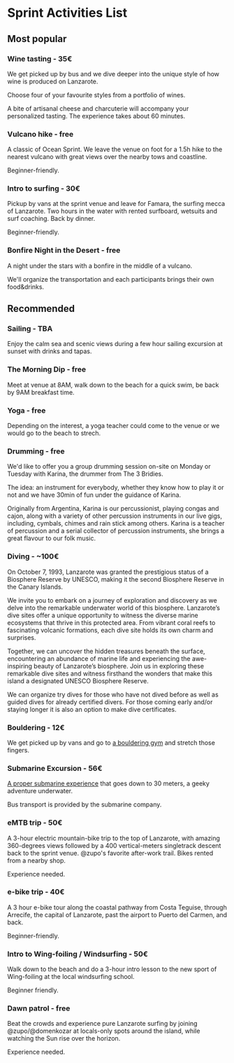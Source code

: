 # Sprint Activities List

## Most popular

### Wine tasting - 35€

We get picked up by bus and we dive deeper into the unique style of how wine is produced on Lanzarote.

Choose four of your favourite styles from a portfolio of wines.

A bite of artisanal cheese and charcuterie will accompany your personalized tasting. The experience takes about 60 minutes.

### Vulcano hike - free

A classic of Ocean Sprint. We leave the venue on foot for a 1.5h hike to the nearest vulcano with great views over the nearby tows and coastline.

Beginner-friendly.

### Intro to surfing - 30€

Pickup by vans at the sprint venue and leave for Famara, the surfing mecca of Lanzarote. Two hours in the water with rented surfboard, wetsuits and surf coaching. Back by dinner.

Beginner-friendly.

### Bonfire Night in the Desert - free

A night under the stars with a bonfire in the middle of a vulcano. 

We'll organize the transportation and each participants brings their own food&drinks.

## Recommended


### Sailing - TBA

Enjoy the calm sea and scenic views during a few hour sailing excursion at sunset
with drinks and tapas.

### The Morning Dip - free

Meet at venue at 8AM, walk down to the beach for a quick swim, be back by 9AM breakfast time.

### Yoga - free

Depending on the interest, a yoga teacher could come to the venue or we would go to
the beach to strech.

### Drumming - free

We'd like to offer you a group drumming session on-site on Monday or Tuesday with Karina, the drummer from The 3 Bridies.

The idea: an instrument for everybody, whether they know how to play it or not and we have 30min of fun under the guidance of Karina.

Originally from Argentina, Karina is our percussionist, playing congas and cajon, along with a variety of other percussion instruments in our live gigs, including, cymbals, chimes and rain stick among others. Karina is a teacher of percussion and a serial collector of percussion instruments, she brings a great flavour to our folk music.

### Diving - ~100€

On October 7, 1993, Lanzarote was granted the prestigious status of a Biosphere Reserve by UNESCO, making it the second Biosphere Reserve in the Canary Islands.

We invite you to embark on a journey of exploration and discovery as we delve into the remarkable underwater world of this biosphere. Lanzarote’s dive sites offer a unique opportunity to witness the diverse marine ecosystems that thrive in this protected area. From vibrant coral reefs to fascinating volcanic formations, each dive site holds its own charm and surprises.

Together, we can uncover the hidden treasures beneath the surface, encountering an abundance of marine life and experiencing the awe-inspiring beauty of Lanzarote’s biosphere. Join us in exploring these remarkable dive sites and witness firsthand the wonders that make this island a designated UNESCO Biosphere Reserve.

We can organize try dives for those who have not dived before as well as guided dives for already certified divers. For those coming early and/or staying longer it is also an option to make dive certificates.

### Bouldering - 12€

We get picked up by vans and go to [a bouldering gym](https://hangonlanzarote.com/) and stretch those fingers.

### Submarine Excursion - 56€

[A proper submarine experience](https://www.submarinesafaris.com/) that goes down to 30 meters, a geeky adventure underwater.

Bus transport is provided by the submarine company.

### eMTB trip - 50€

A 3-hour electric mountain-bike trip to the top of Lanzarote, with amazing 360-degrees views followed by a 400 vertical-meters singletrack descent back to the sprint venue. @zupo's favorite after-work trail. Bikes rented from a nearby shop.

Experience needed.

### e-bike trip - 40€

A 3 hour e-bike tour along the coastal pathway from Costa Teguise, through Arrecife, the capital of Lanzarote, past the airport to Puerto del Carmen, and back.

Beginner-friendly.


### Intro to Wing-foiling / Windsurfing - 50€

Walk down to the beach and do a 3-hour intro lesson to the new sport of Wing-foiling at the local windsurfing school.

Beginner friendly.

### Dawn patrol - free

Beat the crowds and experience pure Lanzarote surfing by joining @zupo/@domenkozar at locals-only spots around the island, while watching the Sun rise over the horizon.

Experience needed.

